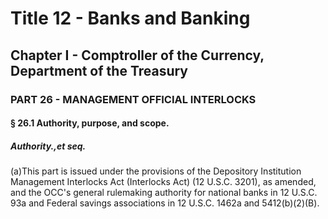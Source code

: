 
# Title 12 - Banks and Banking
## Chapter I - Comptroller of the Currency, Department of the Treasury
### PART 26 - MANAGEMENT OFFICIAL INTERLOCKS
#### § 26.1 Authority, purpose, and scope.
##### Authority.,et seq.

(a)This part is issued under the provisions of the Depository Institution Management Interlocks Act (Interlocks Act) (12 U.S.C. 3201), as amended, and the OCC's general rulemaking authority for national banks in 12 U.S.C. 93a and Federal savings associations in 12 U.S.C. 1462a and 5412(b)(2)(B).
